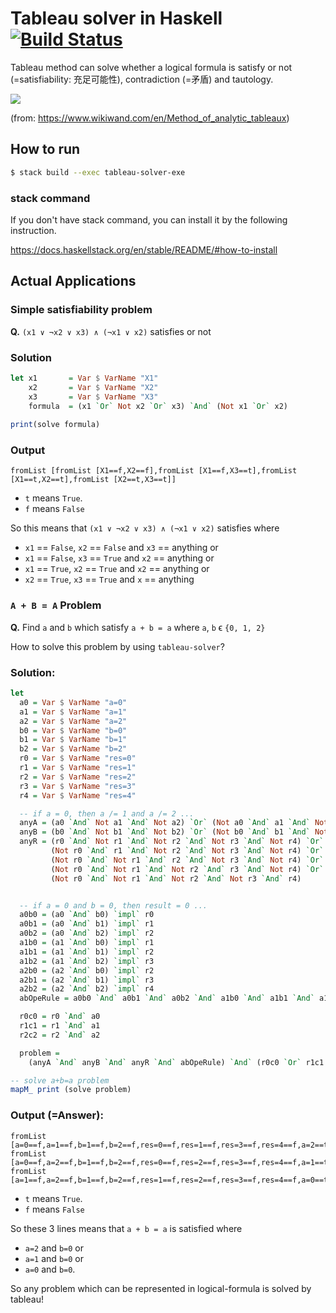 # Tableau solver in Haskell [![Build Status](https://travis-ci.org/nwtgck/tableau-solver-haskell.svg?branch=master)](https://travis-ci.org/nwtgck/tableau-solver-haskell)

Tableau method can solve whether a logical formula is satisfy or not (=satisfiability: 充足可能性), contradiction (=矛盾) and tautology.

<img src="https://upload.wikimedia.org/wikipedia/en/a/ad/Partially_built_tableau.svg" />

(from: https://www.wikiwand.com/en/Method_of_analytic_tableaux)

## How to run

```sh
$ stack build --exec tableau-solver-exe
```

### stack command

If you don't have stack command, you can install it by the following instruction.

https://docs.haskellstack.org/en/stable/README/#how-to-install


## Actual Applications

### Simple satisfiability problem

**Q.** `(x1 ∨ ¬x2 ∨ x3) ∧ (¬x1 ∨ x2)` satisfies or not

### Solution

```hs
let x1       = Var $ VarName "X1"
    x2       = Var $ VarName "X2"
    x3       = Var $ VarName "X3"
    formula  = (x1 `Or` Not x2 `Or` x3) `And` (Not x1 `Or` x2) 
    
print(solve formula)
```

### Output

```
fromList [fromList [X1==f,X2==f],fromList [X1==f,X3==t],fromList [X1==t,X2==t],fromList [X2==t,X3==t]]
```

* `t` means `True`.
* `f` means `False`

So this means that `(x1 ∨ ¬x2 ∨ x3) ∧ (¬x1 ∨ x2)` satisfies where
* `x1` == `False`, `x2` == `False` and `x3` == anything or
* `x1` == `False`, `x3` == `True` and `x2` == anything or
* `x1` == `True`, `x2` == `True` and `x2` == anything or
* `x2` == `True`, `x3` == `True` and `x` == anything


### `A + B = A` Problem

**Q.** Find `a` and `b` which satisfy `a + b = a` where `a`, `b` ϵ `{0, 1, 2}`

How to solve this problem by using `tableau-solver`?
  

### Solution:
```hs
let
  a0 = Var $ VarName "a=0"
  a1 = Var $ VarName "a=1"
  a2 = Var $ VarName "a=2"
  b0 = Var $ VarName "b=0"
  b1 = Var $ VarName "b=1"
  b2 = Var $ VarName "b=2"
  r0 = Var $ VarName "res=0"
  r1 = Var $ VarName "res=1"
  r2 = Var $ VarName "res=2"
  r3 = Var $ VarName "res=3"
  r4 = Var $ VarName "res=4"

  -- if a = 0, then a /= 1 and a /= 2 ...
  anyA = (a0 `And` Not a1 `And` Not a2) `Or` (Not a0 `And` a1 `And` Not a2) `Or` (Not a0 `And` Not a1 `And` a2)
  anyB = (b0 `And` Not b1 `And` Not b2) `Or` (Not b0 `And` b1 `And` Not b2) `Or` (Not b0 `And` Not b1 `And` b2)
  anyR = (r0 `And` Not r1 `And` Not r2 `And` Not r3 `And` Not r4) `Or`
         (Not r0 `And` r1 `And` Not r2 `And` Not r3 `And` Not r4) `Or`
         (Not r0 `And` Not r1 `And` r2 `And` Not r3 `And` Not r4) `Or`
         (Not r0 `And` Not r1 `And` Not r2 `And` r3 `And` Not r4) `Or`
         (Not r0 `And` Not r1 `And` Not r2 `And` Not r3 `And` r4)


  -- if a = 0 and b = 0, then result = 0 ...
  a0b0 = (a0 `And` b0) `impl` r0
  a0b1 = (a0 `And` b1) `impl` r1
  a0b2 = (a0 `And` b2) `impl` r2
  a1b0 = (a1 `And` b0) `impl` r1
  a1b1 = (a1 `And` b1) `impl` r2
  a1b2 = (a1 `And` b2) `impl` r3
  a2b0 = (a2 `And` b0) `impl` r2
  a2b1 = (a2 `And` b1) `impl` r3
  a2b2 = (a2 `And` b2) `impl` r4
  abOpeRule = a0b0 `And` a0b1 `And` a0b2 `And` a1b0 `And` a1b1 `And` a1b2 `And` a2b0 `And` a2b1 `And` a2b2

  r0c0 = r0 `And` a0
  r1c1 = r1 `And` a1
  r2c2 = r2 `And` a2

  problem =
    (anyA `And` anyB `And` anyR `And` abOpeRule) `And` (r0c0 `Or` r1c1 `Or` r2c2)

-- solve a+b=a problem
mapM_ print (solve problem)
```

### Output (=Answer): 
```
fromList [a=0==f,a=1==f,b=1==f,b=2==f,res=0==f,res=1==f,res=3==f,res=4==f,a=2==t,b=0==t,res=2==t]
fromList [a=0==f,a=2==f,b=1==f,b=2==f,res=0==f,res=2==f,res=3==f,res=4==f,a=1==t,b=0==t,res=1==t]
fromList [a=1==f,a=2==f,b=1==f,b=2==f,res=1==f,res=2==f,res=3==f,res=4==f,a=0==t,b=0==t,res=0==t]
```

* `t` means `True`.
* `f` means `False`

So these 3 lines means that `a + b = a` is satisfied where
* `a=2` and `b=0` or
* `a=1` and `b=0` or
* `a=0` and `b=0`.

So any problem which can be represented in logical-formula is solved by tableau!